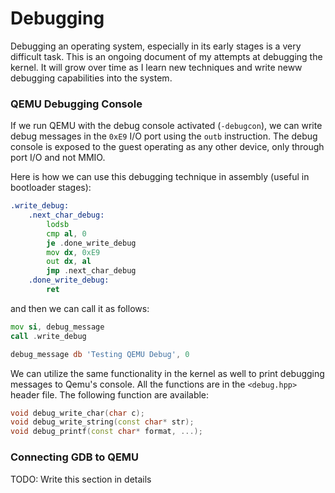 # Debugging

Debugging an operating system, especially in its early stages is a very difficult task. This is an ongoing document of my attempts at debugging the kernel. It will grow over time as I learn new techniques and write neww debugging capabilities into the system.

### QEMU Debugging Console
If we run QEMU with the debug console activated (`-debugcon`), we can write debug messages in the `0xE9` I/O port using the `outb` instruction. The debug console is exposed to the guest operating as any other device, only through port I/O and not MMIO.

Here is how we can use this debugging technique in assembly (useful in bootloader stages):

```asm
.write_debug:
    .next_char_debug:
        lodsb
        cmp al, 0
        je .done_write_debug
        mov dx, 0xE9
        out dx, al
        jmp .next_char_debug
    .done_write_debug:
        ret
```

and then we can call it as follows:

```asm
mov si, debug_message
call .write_debug

debug_message db 'Testing QEMU Debug', 0
```

We can utilize the same functionality in the kernel as well to print debugging messages to Qemu's console. All the functions are in the `<debug.hpp>` header file. The following function are available:

```cpp
void debug_write_char(char c);
void debug_write_string(const char* str);
void debug_printf(const char* format, ...);
```

### Connecting GDB to QEMU

TODO: Write this section in details
